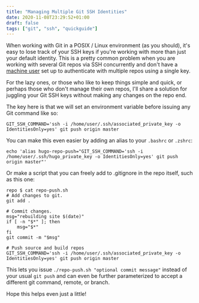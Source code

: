 ```yaml
---
title: "Managing Multiple Git SSH Identities"
date: 2020-11-08T23:29:52+01:00
draft: false
tags: ["git", "ssh", "quickguide"]
---
```


When working with Git in a POSIX / Linux environment (as you should), it's easy to lose track of your SSH keys if you're working with more than just your default identity. This is a pretty common problem when you are working with several Git repos via SSH concurrently and don't have a [machine user](https://developer.github.com/v3/guides/managing-deploy-keys/#machine-users) set up to authenticate with multiple repos using a single key.

For the lazy ones, or those who like to keep things simple and quick, or perhaps those who don't manage their own repos, I'll share a solution for juggling your Git SSH keys without making any changes on the repo end.

The key here is that we will set an environment variable before issuing any Git command like so:

```
GIT_SSH_COMMAND='ssh -i /home/user/.ssh/associated_private_key -o IdentitiesOnly=yes' git push origin master
```

You can make this even easier by adding an alias to your `.bashrc` or `.zshrc`:

```
echo 'alias hugo-repo-push="GIT_SSH_COMMAND='ssh -i /home/user/.ssh/hugo_private_key -o IdentitiesOnly=yes' git push origin master"'
```

Or make a script that you can freely add to .gitignore in the repo itself, such as this one:

```
repo $ cat repo-push.sh
# Add changes to git.
git add .

# Commit changes.
msg="rebuilding site $(date)"
if [ -n "$*" ]; then
	msg="$*"
fi
git commit -m "$msg"

# Push source and build repos
GIT_SSH_COMMAND='ssh -i /home/user/.ssh/associated_private_key -o IdentitiesOnly=yes' git push origin master
```

This lets you issue `./repo-push.sh "optional commit message"` instead of your usual `git push` and can even be further parameterized to accept a different git command, remote, or branch.

Hope this helps even just a little!
